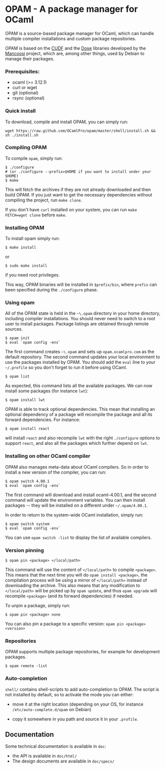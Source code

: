 # OPAM - A package manager for OCaml

OPAM is a source-based package manager for OCaml, which can handle multiple compiler
installations and custom package repositories.

OPAM is based on the
[CUDF](http://mancoosi.org/cudf/) and the 
[Dose](http://www.mancoosi.org/software/) libraries developed by the
[Mancoosi](http://www.mancoosi.org/) project, which are, among other
things, used by Debian to manage their packages.
 
### Prerequisites:

* ocaml (>= 3.12.1)
* curl or wget
* git   (optional)
* rsync (optional)

### Quick install

To download, compile and install OPAM, you can simply run:

```
wget https://raw.github.com/OCamlPro/opam/master/shell/install.sh && sh ./install.sh
```

### Compiling OPAM

To compile `opam`, simply run:

```
$ ./configure
# (or ./configure --prefix=$HOME if you want to install under your $HOME)
$ make
```

This will fetch the archives if they are not already downloaded and then build
OPAM. If you just want to get the necessary dependencies without compiling the
project, run `make clone`.

If you don't have `curl` installed on your system, you can run
`make FETCH=wget clone` before `make`.

### Installing OPAM

To install opam simply run:

```
$ make install
```

or

```
$ sudo make install
```

if you need root privileges.

This way, OPAM binaries will be installed in `$prefix/bin`, where
`prefix` can been specified during the `./configure` phase.

### Using opam

All of the OPAM state is held in the `~\.opam` directory in your home
directory, including compiler installations. You should never need to switch to
a root user to install packages. Package listings are obtained through remote
sources.

```
$ opam init
$ eval `opam config -env`
```

The first command creates `~\.opam` and sets up `opam.ocamlpro.com` as the
default repository.  The second command updates your local environment to use
the packages installed by OPAM.  You should add the `eval` line to your
`~/.profile` so you don't forget to run it before using OCaml.

```
$ opam list
```

As expected, this command lists all the available packages. We can now install
some packages (for instance `lwt`):

```
$ opam install lwt
```

OPAM is able to track optional dependencies. This mean that installing an
optional dependency of a package will recompile the package and all its
forward dependencies. For instance:

```
$ opam install react
```

will install `react` and also recompile `lwt` with the right `./configure`
options to support `react`, and also all the packages which further depend on
`lwt`.


### Installing on other OCaml compiler

OPAM also manages meta-data about OCaml compilers. So in order to install a new
version of the compiler, you can run:

```
$ opam switch 4.00.1
$ eval `opam config -env`
```

The first command will download and install ocaml-4.00.1, and the second
command will update the environment variables. You can then install packages --
they will be installed on a different under `~/.opam/4.00.1`.

In order to return to the system-wide OCaml installation, simply run:

```
$ opam switch system
$ eval `opam config -env`
```

You can use `opam switch -list` to display the list of available compilers.

### Version pinning

```
$ opam pin <package> </local/path>
```

This command will use the content of `</local/path>` to compile `<package>`.
This means that the next time you will do `opam install <package>`, the
compilation process will be using a mirror of `</local/path>` instead of
downloading the archive. This also means that any modification to
`</local/path>` will be picked up by `opam update`, and thus `opam upgrade`
will recompile `<package>` (and its forward dependencies) if needed.

To unpin a package, simply run:

```
$ opam pin <package> none
```

You can also pin a package to a specific version: `opam pin <package> <version>`

### Repositories

OPAM supports multiple package repositories, for example for development
packages.

```
$ opam remote -list
```

### Auto-completion

`shell/` contains shell-scripts to add auto-completion to OPAM. The script is not
installed by default, so to activate the mode you can either:

* move it at the right location (depending on your OS, for instance
  `/etc/auto-complete.d/opam` on Debian)

* copy it somewhere in you path and source it in your `.profile`.

## Documentation

Some technical documentation is available in `doc`:

* the API is available in `doc/html/`
* The design documents are available in `doc/specs/`
